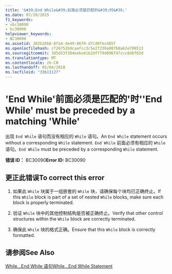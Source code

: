 ```yaml
---
title: '&#39;End While&#39;前面必须是匹配的&#39;时&#39;'
ms.date: 07/20/2015
f1_keywords:
- vbc30090
- bc30090
helpviewer_keywords:
- BC30090
ms.assetid: 302b26b8-8fa4-4e49-86f0-d7c49fec485f
ms.openlocfilehash: cf26752b0caafcc3c5e2f239a087b8a62e709513
ms.sourcegitcommit: 3d5d33f384eeba41b2dff79d096f47ccc8d8f03d
ms.translationtype: MT
ms.contentlocale: zh-CN
ms.lasthandoff: 05/04/2018
ms.locfileid: "33613127"
---
```

# <a name="39end-while39-must-be-preceded-by-a-matching-39while39"></a><span data-ttu-id="c1f13-102">&#39;End While&#39;前面必须是匹配的&#39;时&#39;</span><span class="sxs-lookup"><span data-stu-id="c1f13-102">&#39;End While&#39; must be preceded by a matching &#39;While&#39;</span></span>
<span data-ttu-id="c1f13-103">出现 `End While` 语句而没有相应的 `While` 语句。</span><span class="sxs-lookup"><span data-stu-id="c1f13-103">An `End While` statement occurs without a corresponding `While` statement.</span></span> <span data-ttu-id="c1f13-104">`End While` 前面必须有相应的 `While` 语句。</span><span class="sxs-lookup"><span data-stu-id="c1f13-104">`End While` must be preceded by a corresponding `While` statement.</span></span>  
  
 <span data-ttu-id="c1f13-105">**错误 ID：** BC30090</span><span class="sxs-lookup"><span data-stu-id="c1f13-105">**Error ID:** BC30090</span></span>  
  
## <a name="to-correct-this-error"></a><span data-ttu-id="c1f13-106">更正此错误</span><span class="sxs-lookup"><span data-stu-id="c1f13-106">To correct this error</span></span>  
  
1.  <span data-ttu-id="c1f13-107">如果此 `While` 块属于一组嵌套的 `While` 块，请确保每个块均已正确终止。</span><span class="sxs-lookup"><span data-stu-id="c1f13-107">If this `While` block is part of a set of nested `While` blocks, make sure each block is properly terminated.</span></span>  
  
2.  <span data-ttu-id="c1f13-108">验证 `While` 块中的其他控制结构是否被正确终止。</span><span class="sxs-lookup"><span data-stu-id="c1f13-108">Verify that other control structures within the `While` block are correctly terminated.</span></span>  
  
3.  <span data-ttu-id="c1f13-109">确保此 `While` 块的格式正确。</span><span class="sxs-lookup"><span data-stu-id="c1f13-109">Ensure that this `While` block is correctly formatted.</span></span>  
  
## <a name="see-also"></a><span data-ttu-id="c1f13-110">请参阅</span><span class="sxs-lookup"><span data-stu-id="c1f13-110">See Also</span></span>  
 [<span data-ttu-id="c1f13-111">While...End While 语句</span><span class="sxs-lookup"><span data-stu-id="c1f13-111">While...End While Statement</span></span>](../../visual-basic/language-reference/statements/while-end-while-statement.md)
